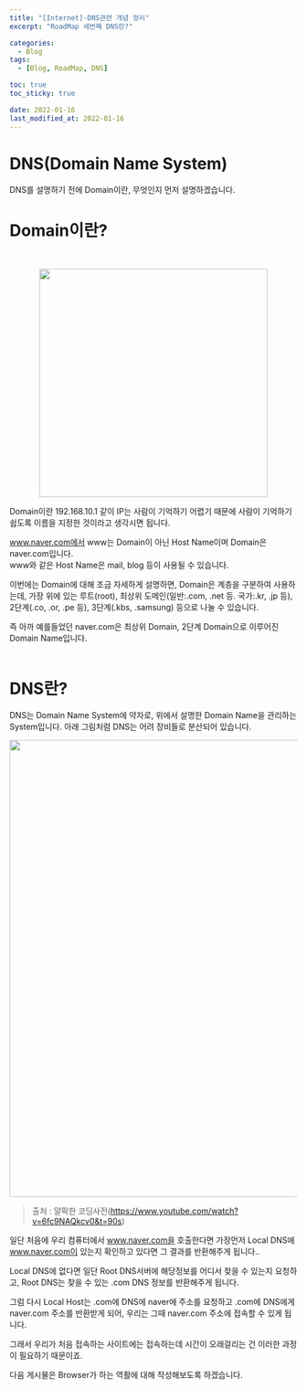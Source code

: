 ```yaml
---
title: "[Internet]-DNS관련 개념 정리"
excerpt: "RoadMap 세번째 DNS란?"

categories:
  - Blog
tags:
  - [Blog, RoadMap, DNS]

toc: true
toc_sticky: true

date: 2022-01-16
last_modified_at: 2022-01-16
---
```


# DNS(Domain Name System)

DNS를 설명하기 전에 Domain이란, 무엇인지 먼저 설명하겠습니다.

# Domain이란?

<br>

<p align="center"><a href="#"><img src="https://user-images.githubusercontent.com/97232891/149865374-cd168a13-ca8e-4728-ac51-a9dd5aeec990.PNG" width="400px"></a></p>

Domain이란 192.168.10.1 같이 IP는 사람이 기억하기 어렵기 때문에 사람이 기억하기 쉽도록 이름을 지정한 것이라고 생각시면 됩니다.

www.naver.com에서 www는 Domain이 아닌 Host Name이며 Domain은 naver.com입니다.  
www와 같은 Host Name은 mail, blog 등이 사용될 수 있습니다.

이번에는 Domain에 대해 조금 자세하게 설명하면, Domain은 계층을 구분하여 사용하는데,
가장 위에 있는 루트(root), 최상위 도메인(일반:.com, .net 등. 국가:.kr, .jp 등), 2단계(.co, .or, .pe 등), 3단계(.kbs, .samsung) 등으로 나눌 수 있습니다.

즉 아까 예를들었던 naver.com은 최상위 Domain, 2단계 Domain으로 이루어진 Domain Name입니다.
<br>
<br>

# DNS란?

DNS는 Domain Name System에 약자로, 위에서 설명한 Domain Name을 관리하는 System입니다.
아래 그림처럼 DNS는 어려 장비들로 분산되어 있습니다.

<p align="center"><a href="#"><img src="https://user-images.githubusercontent.com/97232891/149867150-e07274e2-45af-460b-8df3-a959ddbcbbc9.PNG" width="800px"></a></p>

> 출처 : 얄팍한 코딩사전(<a href="https://www.youtube.com/watch?v=6fc9NAQkcv0&t=90s">https://www.youtube.com/watch?v=6fc9NAQkcv0&t=90s</a>)

일단 처음에 우리 컴퓨터에서 www.naver.com을 호출한다면 가장먼저 Local DNS에 www.naver.com이 있는지 확인하고 있다면 그 결과를 반환해주게 됩니다..

Local DNS에 없다면 일단 Root DNS서버에 해당정보를 어디서 찾을 수 있는지 요청하고,
Root DNS는 찾을 수 있는 .com DNS 정보를 반환해주게 됩니다.

그럼 다시 Local Host는 .com에 DNS에 naver에 주소를 요청하고 .com에 DNS에게 naver.com 주소를 반환받게 되어, 우리는 그때 naver.com 주소에 접속할 수 있게 됩니다.

그래서 우리가 처음 접속하는 사이트에는 접속하는데 시간이 오래걸리는 건 이러한 과정이 필요하기 때문이죠.

다음 게시물은 Browser가 하는 역활에 대해 작성해보도록 하겠습니다.
